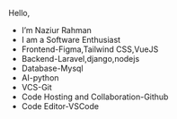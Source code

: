 Hello,
- I’m Naziur Rahman
- I am a Software Enthusiast
- Frontend-Figma,Tailwind CSS,VueJS
- Backend-Laravel,django,nodejs
- Database-Mysql
- AI-python
- VCS-Git
- Code Hosting and Collaboration-Github
- Code Editor-VSCode
